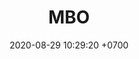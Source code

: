 ---
layout: teamCard
permalink: /team/:title.html
categories: surjohto042024 norteMayo partido3 partido4 partido9
maincover: /assets/logos/BDLF.png
puntosLJMAYO24: 6
date: 2020-08-29 10:29:20 +0700
title: MBO
team: MEXICAN BROKEN OLYMPIANS
tag: johto042024
color: black
puntosLJ202404: 12
grupo: sur
background: '#F16C38'
cover: /assets/backCard.png
ID: MBO
pj: 5
p2: DFS DMD
r2: 3
rr2: 0
bg2: bg-danger
pp2: MBO
p3: MBO
r3: 2
rr3: 1
bg3: bg-info
pp3: T. SATISFACTION
p4:  MBO
pp4: S. vanguard
p5:  HGO
r5: 3
rr5: 0
bg5: bg-danger
pp5: MBO
p9:  MBO
r9: 1
rr9: 2
bg9: bg-warning
pp9: LAST BREATH
p10: DFS RUBY
r10: 0
rr10: 3
bg10: bg-success
pp10: MBO
---